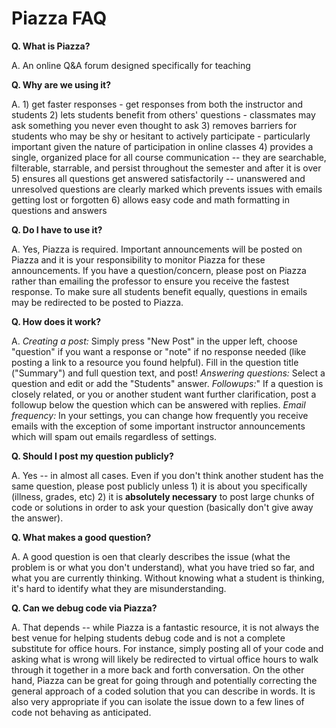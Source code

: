 # Piazza FAQ

**Q. What is Piazza?**

A.  An online Q&A forum designed specifically for teaching

**Q. Why are we using it?**

A. 1) get faster responses - get responses from both the instructor and students
   2) lets students benefit from others' questions - classmates
      may ask something you never even thought to ask
   3) removes barriers for students who may be shy or hesitant
      to actively participate - particularly important given the
      nature of participation in online classes
   4) provides a single, organized place for all course
      communication -- they are searchable, filterable, starrable, and persist
      throughout the semester and after it is over
   5) ensures all questions get answered satisfactorily -- unanswered
      and unresolved questions are clearly marked which prevents issues with emails
      getting lost or forgotten
   6) allows easy code and math formatting in questions and answers

**Q. Do I have to use it?**

A. Yes, Piazza is required.  Important announcements will be posted
   on Piazza and it is your responsibility to monitor Piazza for these
   announcements.  If you have a question/concern, please post on Piazza
   rather than emailing the professor to ensure you receive the fastest response.
   To make sure all students benefit equally, questions in emails may be
   redirected to be posted to Piazza.

**Q. How does it work?**

A. *Creating a post:*  Simply press "New Post" in the upper left,
   choose "question" if you want a response or "note" if no response needed
   (like posting a link to a resource you found helpful).
   Fill in the question title ("Summary") and full question text, and post!
   *Answering questions:* Select a question and edit or add the "Students" answer.
   *Followups:*" If a question is closely related, or you or another student want further
   clarification, post a followup below the question which can be answered with replies.
   *Email frequency:* In your settings, you can change how frequently you receive emails
   with the exception of some important instructor announcements which will spam out emails
   regardless of settings.

**Q. Should I post my question publicly?**

A. Yes -- in almost all cases.  Even if you don't think another student
   has the same question, please post publicly unless 1) it is about you specifically
   (illness, grades, etc) 2) it is **absolutely necessary** to post large chunks of
   code or solutions in order to ask your question (basically don't give away the answer).

**Q. What makes a good question?**

A. A good question is oen that clearly describes the issue
   (what the problem is or what you don't understand), what you have tried so far,
   and what you are currently thinking.  Without knowing what a student is
   thinking, it's hard to identify what they are misunderstanding.

**Q. Can we debug code via Piazza?**

A. That depends -- while Piazza is a fantastic resource, it is not always the best
   venue for helping students debug code and is not a complete substitute for
   office hours.  For instance, simply posting all of your code and asking
   what is wrong will likely be redirected to virtual office hours to walk
   through it together in a more back and forth conversation.
   On the other hand, Piazza can be great for going
   through and potentially correcting the general approach of a coded
   solution that you can describe in words.  It is also very appropriate
   if you can isolate the issue down to a few lines of code not behaving
   as anticipated.
